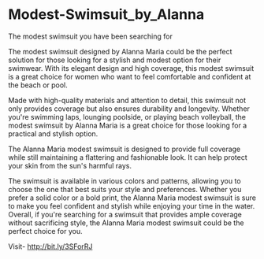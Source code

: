 # Modest-Swimsuit_by_Alanna
The modest swimsuit you have been searching for


The modest swimsuit designed by Alanna Maria could be the perfect solution for those looking for a stylish and modest option for their swimwear. With its elegant design and high coverage, this modest swimsuit is a great choice for women who want to feel comfortable and confident at the beach or pool. 

Made with high-quality materials and attention to detail, this swimsuit not only provides coverage but also ensures durability and longevity. Whether you're swimming laps, lounging poolside, or playing beach volleyball, the modest swimsuit by Alanna Maria is a great choice for those looking for a practical and stylish option.

The Alanna Maria modest swimsuit is designed to provide full coverage while still maintaining a flattering and fashionable look. It can help protect your skin from the sun's harmful rays.

The swimsuit is available in various colors and patterns, allowing you to choose the one that best suits your style and preferences. Whether you prefer a solid color or a bold print, the Alanna Maria modest swimsuit is sure to make you feel confident and stylish while enjoying your time in the water. Overall, if you're searching for a swimsuit that provides ample coverage without sacrificing style, the Alanna Maria modest swimsuit could be the perfect choice for you.


Visit- http://bit.ly/3SForRJ
